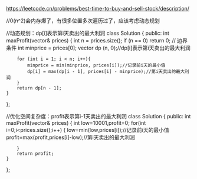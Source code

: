 https://leetcode.cn/problems/best-time-to-buy-and-sell-stock/description/

//0(n^2)会内存爆了，有很多位置多次遍历过了，应该考虑动态规划


//动态规划：dp[i]表示第i天卖出的最大利润
class Solution {
public:
    int maxProfit(vector<int>& prices) {
        int n = prices.size();
        if (n == 0) return 0; // 边界条件
        int minprice = prices[0];
        vector<int> dp (n, 0);//dp[i]表示第i天卖出的最大利润

        for (int i = 1; i < n; i++){
            minprice = min(minprice, prices[i]);//记录前i天的最小值
            dp[i] = max(dp[i - 1], prices[i] - minprice);//第i天卖出的最大利润
        }
        return dp[n - 1];
    }
};

//优化空间复杂度：profit表示第i-1天卖出的最大利润
class Solution {
public:
    int maxProfit(vector<int>& prices) {
        int low=10001,profit=0;
        for(int i=0;i<prices.size();i++)
        {
            low=min(low,prices[i]);//记录前i天的最小值
            profit=max(profit,prices[i]-low);//第i天卖出的最大利润

        }
        return profit;
    }
};